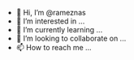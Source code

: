 - 👋 Hi, I’m @rameznas
- 👀 I’m interested in ...
- 🌱 I’m currently learning ...
- 💞️ I’m looking to collaborate on ...
- 📫 How to reach me ...

<!---
rameznas/rameznas is a ✨ special ✨ repository because its `README.md` (this file) appears on your GitHub profile.
You can click the Preview link to take a look at your changes.
--->
